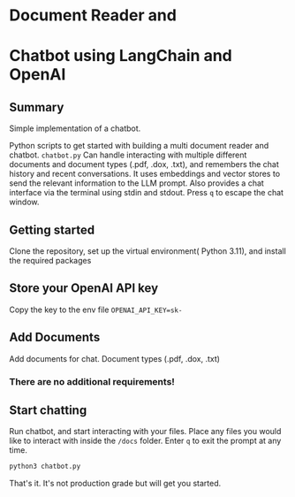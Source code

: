 # Document Reader and 
# Chatbot using LangChain and OpenAI

## Summary
Simple implementation of a chatbot.


Python scripts to get started with building a multi document reader and chatbot.
`chatbot.py` Can handle interacting with multiple different documents and document types (.pdf, .dox, .txt), 
and remembers the chat history and recent conversations.
It uses embeddings and vector stores to send the relevant information to the LLM prompt. Also provides a chat interface
via the terminal using stdin and stdout. Press `q` to escape the chat window.


## Getting started


Clone the repository, set up the virtual environment( Python 3.11), and install the required packages


## Store your OpenAI API key
Copy the key to the  env file
`OPENAI_API_KEY=sk-`

## Add Documents
Add documents for chat. Document types (.pdf, .dox, .txt)

### There are no additional requirements!


## Start chatting
Run chatbot, and start interacting with your files. 
Place any files you would like to interact with inside the `/docs` folder. 
Enter `q` to exit the prompt at any time.

```python
python3 chatbot.py
```
That's it. 
It's not production grade but will get you started.
